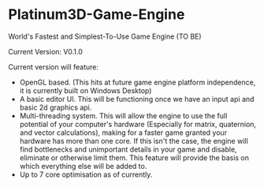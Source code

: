 # Platinum3D-Game-Engine
World's Fastest and Simplest-To-Use Game Engine (TO BE)

Current Version: V0.1.0

Current version will feature:
* OpenGL based. (This hits at future game engine platform independence, it is currently built on Windows Desktop)
* A basic editor UI. This will be functioning once we have an input api and basic 2d graphics api.
* Multi-threading system. This will allow the engine to use the full potential of your computer's hardware (Especially for matrix, quaternion, and vector calculations), making for a faster game granted your hardware has more than one core. If this isn't the case, the engine will find bottlenecks and unimportant details in your game and disable, eliminate or otherwise limit them. This feature will provide the basis on which everything else will be added to.
* Up to 7 core optimisation as of currently.
